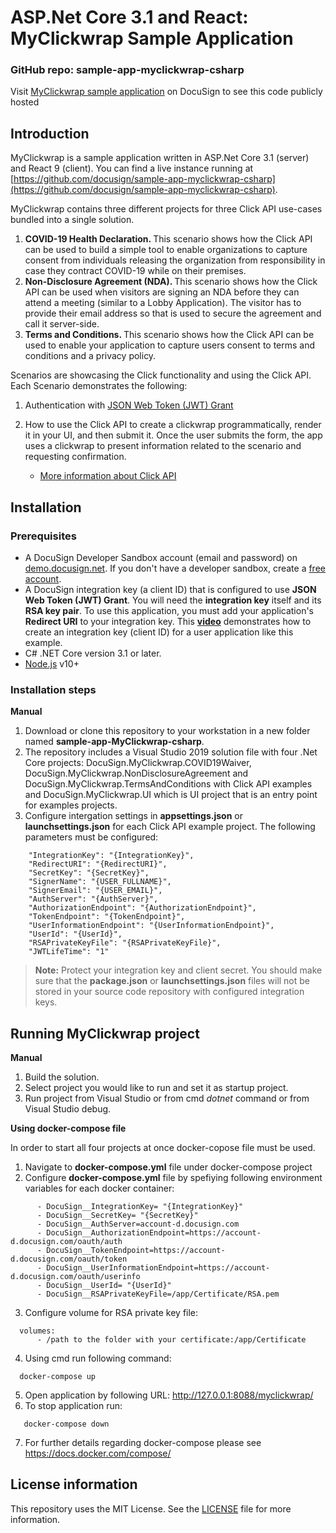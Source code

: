 # ASP.Net Core 3.1 and React: MyClickwrap Sample Application

### GitHub repo: sample-app-myclickwrap-csharp
Visit [MyClickwrap sample application](https://github.com/docusign/sample-app-myclickwrap-csharp/) on DocuSign to see this code publicly hosted

## Introduction
MyClickwrap is a sample application written in ASP.Net Core 3.1 (server) and React 9 (client). You can find a live instance running at [https://github.com/docusign/sample-app-myclickwrap-csharp](https://github.com/docusign/sample-app-myclickwrap-csharp).

MyClickwrap contains three different projects for three Click API use-cases bundled into a single solution.
1. <b> COVID-19 Health Declaration. </b> 
This scenario shows how the Click API can be used to build a simple tool to enable organizations to capture consent from individuals releasing the organization from responsibility in case they contract COVID-19 while on their premises. 
2. <b> Non-Disclosure Agreement (NDA). </b>
This scenario shows how the Click API can be used when visitors are signing an NDA before they can attend a meeting (similar to a Lobby Application). The visitor has to provide their email address so that is used to secure the agreement and call it server-side.
3. <b> Terms and Conditions. </b>
This scenario shows how the Click API can be used to enable your application to capture users consent to terms and conditions and a privacy policy.

Scenarios are showcasing the Click functionality and using the Click API. Each Scenario demonstrates the following:
1. Authentication with [JSON Web Token (JWT) Grant](https://developers.docusign.com/esign-rest-api/guides/authentication/oauth2-jsonwebtoken)

2. How to use the Click API to create a clickwrap programmatically, render it in your UI, and then submit it. Once the user submits the form, the app uses a clickwrap to present information related to the scenario and requesting confirmation.
   * [More information about Click API](https://developers.docusign.com/click-api)

## Installation

### Prerequisites
* A DocuSign Developer Sandbox account (email and password) on [demo.docusign.net](https://demo.docusign.net). If you don't have a developer sandbox, create a [free account](https://go.docusign.com/sandbox/productshot/?elqCampaignId=16535).
* A DocuSign integration key (a client ID) that is configured to use **JSON Web Token (JWT) Grant**.
   You will need the **integration key** itself and its **RSA key pair**. To use this application, you must add your application's **Redirect URI** to your integration key. This [**video**](https://www.youtube.com/watch?v=GgDqa7-L0yo) demonstrates how to create an integration key (client ID) for a user application like this example. 
* C# .NET Core version 3.1 or later.
* [Node.js](https://nodejs.org/) v10+

### Installation steps
**Manual**
1. Download or clone this repository to your workstation in a new folder named **sample-app-MyClickwrap-csharp**.
2. The repository includes a Visual Studio 2019 solution file with four .Net Core projects: DocuSign.MyClickwrap.COVID19Waiver, DocuSign.MyClickwrap.NonDisclosureAgreement and DocuSign.MyClickwrap.TermsAndConditions with Click API examples and DocuSign.MyClickwrap.UI which is UI project that is an entry point for examples projects.
3. Configure intergation settings in **appsettings.json** or **launchsettings.json** for each Click API example project.
The following parameters must be configured:

```
    "IntegrationKey": "{IntegrationKey}",
    "RedirectURI": "{RedirectURI}",
    "SecretKey": "{SecretKey}",
    "SignerName": "{USER_FULLNAME}",
    "SignerEmail": "{USER_EMAIL}",
    "AuthServer": "{AuthServer}",
    "AuthorizationEndpoint": "{AuthorizationEndpoint}",
    "TokenEndpoint": "{TokenEndpoint}",
    "UserInformationEndpoint": "{UserInformationEndpoint}",
    "UserId": "{UserId}",
    "RSAPrivateKeyFile": "{RSAPrivateKeyFile}",
    "JWTLifeTime": "1"
```
> **Note:** Protect your integration key and client secret. You should make sure that the **package.json** or  **launchsettings.json** files will not be stored in your source code repository with configured integration keys.

## Running MyClickwrap project
**Manual**
1. Build the solution.
2. Select project you would like to run and set it as startup project.
3. Run project from Visual Studio or from cmd  <i>dotnet</i> command or from Visual Studio debug.

**Using docker-compose file**

In order to start all four projects at once docker-copose file must be used.
1. Navigate to **docker-compose.yml** file under docker-compose project
2. Configure **docker-compose.yml** file by spefiying following environment variables for each docker container:
    
```
      - DocuSign__IntegrationKey= "{IntegrationKey}"
      - DocuSign__SecretKey= "{SecretKey}"
      - DocuSign__AuthServer=account-d.docusign.com
      - DocuSign__AuthorizationEndpoint=https://account-d.docusign.com/oauth/auth 
      - DocuSign__TokenEndpoint=https://account-d.docusign.com/oauth/token
      - DocuSign__UserInformationEndpoint=https://account-d.docusign.com/oauth/userinfo 
      - DocuSign__UserId= "{UserId}"
      - DocuSign__RSAPrivateKeyFile=/app/Certificate/RSA.pem
```

3. Configure volume for RSA private key file:

 ```   
   volumes:
       - /path to the folder with your certificate:/app/Certificate 
 ```
4. Using cmd run following command:
    
 ```
   docker-compose up
```
5. Open application by following URL: http://127.0.0.1:8088/myclickwrap/
6. To stop application run: 
```
   docker-compose down
```
7. For further details regarding docker-compose please see https://docs.docker.com/compose/

## License information
This repository uses the MIT License. See the [LICENSE](./LICENSE) file for more information.